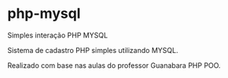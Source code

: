 # php-mysql
Simples interação PHP MYSQL

Sistema de cadastro PHP simples utilizando MYSQL.

Realizado com base nas aulas do professor Guanabara PHP POO.
